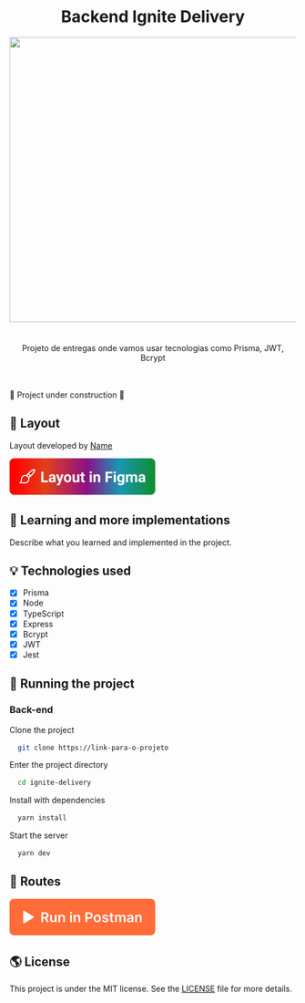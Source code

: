 <h1 align="center">Backend Ignite Delivery</h1>
<div align="center">
<img width="850" height="500" title="" src="https://i.imgur.com/EuPGK7i.png" />
</div>
<br />
<br />
<div align="center">
Projeto de entregas onde vamos usar tecnologias como Prisma, JWT, Bcrypt
</div>
<br />
<br />

🚧 Project under construction 🚧

## 🎨 Layout

Layout developed by [Name](https://www.instagram.com/urlName/)

[![Layout in Figma](https://github.com/skmonsterr/default-readme/blob/master/assets/layout-in-figma.svg)](https://www.figma.com/files)


## 👏 Learning and more implementations

Describe what you learned and implemented in the project.

## 💡 Technologies used

- [x] Prisma
- [x] Node
- [x] TypeScript
- [x] Express
- [x] Bcrypt
- [x] JWT 
- [x] Jest

## 🚀 Running the project

### Back-end

Clone the project

```bash
  git clone https://link-para-o-projeto
```

Enter the project directory

```bash
  cd ignite-delivery
```

Install with dependencies

```bash
  yarn install
```

Start the server

```bash
  yarn dev
```

## 📝 Routes

[![Run in Postman](https://github.com/skmonsterr/default-readme/blob/master/assets/run-in-postman.svg)](https://app.getpostman.com/run-collection/link)

## 🌎 License

This project is under the MIT license. See the [LICENSE](https://choosealicense.com/licenses/mit/) file for more details.
